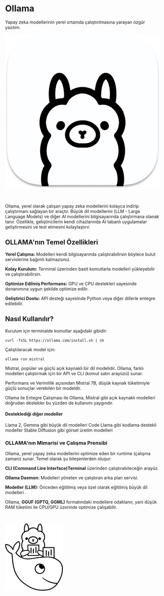 # Ollama
Yapay zeka modellerinin yerel ortamda çalıştırılmasına yarayan özgür yazılım.
<br>

![OLLAMA](./ollama.png)

<br>

Ollama, yerel olarak çalışan yapay zeka modellerini kolayca indirip çalıştırmanı sağlayan bir araçtır. Büyük dil modellerini (LLM - Large Language Models) ve diğer AI modellerini bilgisayarında çalıştırmana olanak tanır. Özellikle, geliştiricilerin kendi cihazlarında AI tabanlı uygulamalar geliştirmesini ve test etmesini kolaylaştırır.

## OLLAMA'nın Temel Özellikleri

**Yerel Çalışma:** Modelleri kendi bilgisayarında çalıştırabilirsin böylece bulut servislerine bağımlı kalmazsınız.

**Kolay Kurulum:** Terminal üzerinden basit komutlarla modelleri yükleyebilir ve çalıştırabilirsin.

**Optimize Edilmiş Performans:** GPU ve CPU destekleri sayesinde donanımına uygun şekilde optimize edilir.

**Geliştirici Dostu:** API desteği sayesinde Python veya diğer dillerle entegre edilebilir.

## Nasıl Kullanılır?

Kurulum için terminalde komutlar aşağıdaki gibidir:

```
curl -fsSL https://ollama.com/install.sh | sh
```
 Çalıştılaracak model için:

```
ollama run mistral
```
Mistral, popüler ve güçlü açık kaynaklı bir dil modelidir. Ollama, farklı modelleri çalıştırmak için bir API ve CLI (komut satırı arayüzü) sunar. 

Performans ve Verimlilik açısından Mistral 7B, düşük kaynak tüketimiyle güçlü sonuçlar verebilen bir modeldir.

Ollama ile Entegre Çalışması ile Ollama, Mistral gibi açık kaynaklı modelleri doğrudan destekler bu yüzden de kullanımı yaygındır.

#### Desteklediği diğer modeller
Llama 2, Gemma gibi büyük dil modelleri
Code Llama gibi kodlama destekli modeller
Stable Diffusion gibi görsel üretim modelleri

### OLLAMA'nın Mimarisi ve Çalışma Prensibi

Ollama, yerel yapay zeka modellerini optimize eden bir runtime (çalışma zamanı) sunar. Temel olarak şu bileşenlerden oluşur:

**CLI (Command Line Interface)Terminal** üzerinden çalıştırabileceğin arayüz.

**Ollama Daemon:** Modelleri yöneten ve çalıştıran arka plan servisi.

**Modeller (LLM):** Önceden eğitilmiş veya özel olarak eğitilmiş büyük dil modelleri .

Ollama, **GGUF (GPTQ, GGML)** formatındaki modellere odaklanır, yani düşük RAM tüketimi ile CPU/GPU üzerinde optimize çalışabilir.

<br>

![DOCKEROLLAMA](./dockerollama.png)
<br>